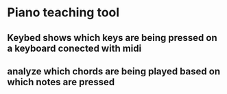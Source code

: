 # Piano teaching tool

## Keybed shows which keys are being pressed on a keyboard conected with midi
## analyze which chords are being played based on which notes are pressed
